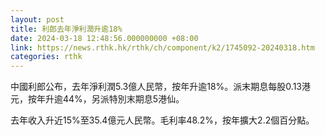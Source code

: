 ```yaml
---
layout: post
title: 利郎去年淨利潤升逾18%
date: 2024-03-18 12:48:56.000000000 +08:00
link: https://news.rthk.hk/rthk/ch/component/k2/1745092-20240318.htm
categories: rthk
---
```


中國利郎公布，去年淨利潤5.3億人民幣，按年升逾18%。派末期息每股0.13港元，按年升逾44%，另派特別末期息5港仙。

去年收入升近15%至35.4億元人民幣。毛利率48.2%，按年擴大2.2個百分點。
